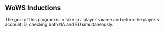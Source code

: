 ## WoWS Inductions

The goal of this program is to take in a player's name and return the player's account ID, checking both NA and EU simultaneously.